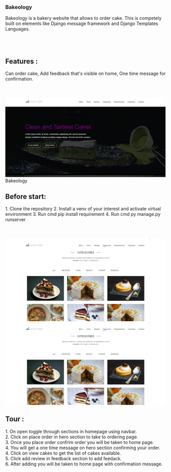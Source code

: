 <h3>Bakeology</h3> Bakeology is a bakery website that allows to order cake. This is competely built on elements like Django message framework
and Django Templates Languages.
<br><br><br><br>
<h2>Features :</h2>
Can order cake, Add feedback that's visible on home, One time message for confirmation.
<br><br><br><br>
<img src='https://github.com/vvek475/Bakeology/blob/main/SC/Hero.jpg'>Bakeology
<h2>Before start:</h2>
1. Clone the repository 
2. Install a venv of your interest and activate virtual environment
3. Run cmd pip install requirement
4. Run cmd py manage.py runserver
<br><br><br><br>
<img src='https://github.com/vvek475/Bakeology/blob/main/SC/Categories.jpg'>
<img src='https://github.com/vvek475/Bakeology/blob/main/SC/Categories.jpg'>
<h2>Tour :</h2>
1. On open toggle through sections in homepage using navbar.<br>
2. Click on place order in hero section to take to ordering page.<br>
3. Once you place order confrim order you will be taken to home page.<br>
4. You will get a one time message on hero section confirming your order.<br>
4. Click on view cakes to get the list of cakes available.<br>
5. Click add review in feedback section to add feedack.<br>
6. After adding you will be taken to home page with confirmation message.<br>
